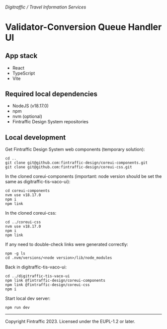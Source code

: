 ###### Digitraffic / Travel Information Services

# Validator-Conversion Queue Handler UI

## App stack

- React
- TypeScript
- Vite

## Required local dependencies

- NodeJS (v18.17.0)
- npm
- nvm (optional)
- Fintraffic Design System repositories

## Local development

Get Fintraffic Design System web components (temporary solution):
```shell
cd ..
git clone git@github.com:fintraffic-design/coreui-components.git
git clone git@github.com:fintraffic-design/coreui-css.git
```

In the cloned coreui-components (important: node version should be set the same as digitraffic-tis-vaco-ui):
```shell
cd coreui-components
nvm use v18.17.0
npm i
npm link
```

In the cloned coreui-css:
```shell
cd ../coreui-css
nvm use v18.17.0
npm i
npm link
```

If any need to double-check links were generated correctly:
```
npm -g ls
cd .nvm/versions/<node version>/lib/node_modules
```

Back in digitraffic-tis-vaco-ui:
```shell
cd ../digitraffic-tis-vaco-ui
npm link @fintraffic-design/coreui-components
npm link @fintraffic-design/coreui-css
npm i
```

Start local dev server:
```
npm run dev
```

---

Copyright Fintraffic 2023. Licensed under the EUPL-1.2 or later.

[gtfs]: https://gtfs.org/
[netex-nordic]: https://enturas.atlassian.net/wiki/spaces/PUBLIC/pages/728891481/Nordic+NeTEx+Profile

